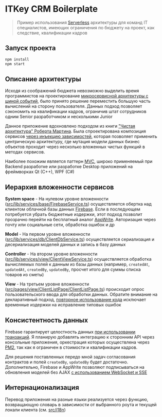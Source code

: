# ITKey CRM Boilerplate

> Пример использования [Serverless](https://en.wikipedia.org/wiki/Serverless_computing) архитектуры для команд IT специалистов, имеющих ограничения по бюджету на проект, как следствие, квалификации кадров

## Запуск проекта

```bash
npm install
npm start
```

## Описание архитектуры

Исходя из соображений бюджета невозможно выделить время программистов на проектирование [микросервисной архитектуры с шиной событий](https://kafka.apache.org/), было принято решение переместить большую часть вычислений на сторону пользователя. Данных подход позволяет сэкономить на квалификации кадров, ограничив штат сотрудников одним Senior разработчиком и несколькими Junior

Данное приложение вдохновлено подходом из книги ["Чистая архитектура" Роберта Мартина](https://habr.com/en/articles/672328/). Была спроектирована композиция сервисов [через инъекцию зависимостей](https://learn.microsoft.com/en-us/aspnet/core/fundamentals/dependency-injection?view=aspnetcore-7.0), которая позволяет применить центрическую архитектуру, где мутация модели данных бизнес объектов проходит через несколько вложенных чистых функций в методах сервисов.

Наиболее похожим является паттерн [MVC](https://en.wikipedia.org/wiki/Model%E2%80%93view%E2%80%93controller), широко применяемый при Backend разработке или разработке Desktop приложений на фреймворках Qt (C++), WPF (C#)

## Иерархия вложенности сервисов

**System space** - На нулевом уровне вложенности ([src/lib/services/base/FirebaseService.ts](src/lib/services/base/FirebaseService.ts)) осуществляется обертка над клиентом облачной базы данных [Firebase](https://firebase.google.com/). Если в последующем потребуется убрать бюджетные издержки, этот подход позволит прозрачно перейти на бесплатный аналог [AppWrite](https://appwrite.io). Авторизация через почту или социальные сети, обработка ошибок и др

**Model** - На первом уровне вложенности ([src/lib/services/db/ClientDbService.ts](src/lib/services/db/ClientDbService.ts)) осуществляется сериализация и десериализация моделей данных и запись в базу данных

**Controller** - На втором уровне вложенности ([src/lib/services/view/ClientViewService.ts](src/lib/services/view/ClientViewService.ts)) осуществляется обработка вычисляемых полей к данным из базы данных (например, `createdAt`, `updatedAt`, `createdBy`, `updatedBy`, просчет итого для суммы списка товаров из сметы)

**View** - На третьем уровне вложенности ([src/pages/view/ClientListPage/ClientListPage.ts](src/pages/view/ClientListPage/ClientListPage.ts)) происходит опрос пользовательского ввода для обработки данных. Обратите внимание на декларативный подход, [повторное использование кода](https://github.com/react-declarative/react-declarative) исключает временные издержки на исправление типовых ошибок

## Консистентность данных

Firebase гарантирует целостность данных [при использовании транзакций](https://firebase.google.com/docs/firestore/manage-data/transactions). Я планирую добавлять интеграцию к сторонним API через консольные приложения, оркестрация которых осуществлена через [PM2](https://pm2.keymetrics.io/), так как я ограничен в стоимости и квалификации кадров.

Для решения поставленных передо мной задач согласования контрактов и полей `createdBy`,  `updatedBy` будет достаточно. Дополнительно, Firebase и AppWrite позволяют подписываться на обновления моделей без AJAX [с использованием WebSocket и SSE](https://firebase.google.com/docs/firestore/query-data/listen)

## Интернационализация

Перевод приложения на разные языки реализуется через функцию, возвращающую словарь в зависимости от выбранного роута и текущей локали клиента (см. [src/i18n](src/i18n/index.ts))
